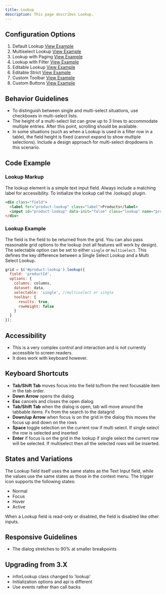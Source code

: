 ```yaml
---
title: Lookup
description: This page describes Lookup.
---
```


## Configuration Options

1. Default Lookup  [View Example]( ../components/lookup/example-index)
2. Multiselect Lookup  [View Example]( ../components/lookup/example-multiselect)
3. Lookup with Paging  [View Example]( ../components/lookup/example-paging)
4. Lookup with Filter  [View Example]( ../components/lookup/example-filter-row)
5. Editable Lookup [View Example]( ../components/lookup/example-editable)
6. Editable Strict [View Example]( ../components/lookup/example-editable-strict)
7. Custom Toolbar [View Example]( ../components/lookup/example-custom-toolbar)
8. Custom Buttons [View Example]( ../components/lookup/example-custom-buttons)

## Behavior Guidelines

-   To distinguish between single and multi-select situations, use checkboxes in multi-select lists.
-   The height of a multi-select list can grow up to 3 lines to accommodate multiple entries. After this point, scrolling should be available.
-   In some situations (such as when a Lookup is used in a filter row in a table), the field height is fixed (cannot expand to show multiple selections). Include a design approach for multi-select dropdowns in this scenario.

## Code Example

### Lookup Markup

The lookup element is a simple text input field. Always include a matching label for accessibility. To initialize the lookup call the .lookup() plugin.

```html
<div class="field">
  <label for="product-lookup" class="label">Products</label>
  <input id="product-lookup" data-init="false" class="lookup" name="product-lookup" type="text">
</div>
```

### Lookup Example

The field is the field to be returned from the grid. You can also pass reasonable grid options to the lookup (not all features will work by design). The selectable option can be set to either `single` or `multiselect`. This defines the key difference between a Single Select Lookup and a Multi Select Lookup.

```javascript
grid = $('#product-lookup').lookup({
  field: 'productId',
  options: {
    columns: columns,
    dataset: data,
    selectable: 'single', //multiselect or single
    toolbar: {
      results: true,
      rowHeight: false
    }
  }
});
```

## Accessibility

-   This is a very complex control and interaction and is not currently accessible to screen readers.
-   It does work with keyboard however.

## Keyboard Shortcuts

-   **Tab/Shift Tab** moves focus into the field to/from the next focusable item in the tab order.
-   **Down Arrow** opens the dialog
-   **Esc** cancels and closes the open dialog
-   **Tab/Shift Tab** when the dialog is open, tab will move around the tabbable items. Fx from the search to the datagrid
-   **Down/up Arrow** when focus is on the grid in the dialog this moves the focus up and down on the rows
-   **Space** toggle selection on the current row if multi select. If single select the row is selected and inserted
-   **Enter** if focus is on the grid in the lookup if single select the current row will be selected. If multiselect then all the selected rows will be inserted.

## States and Variations

The Lookup field itself uses the same states as the Text Input field, while the values use the same states as those in the context menu. The trigger icon supports the following states:

-   Normal
-   Focus
-   Hover
-   Active

When a Lookup field is read-only or disabled, the field is disabled like other inputs.

## Responsive Guidelines

-   The dialog stretches to 90% at smaller breakpoints

## Upgrading from 3.X

-   inforLookup class changed to 'lookup'
-   Initialization options and api is different
-   Use events rather than call backs
